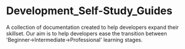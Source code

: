 Development_Self-Study_Guides
=============================

A collection of documentation created to help developers expand their skillset. Our aim is to help developers ease the transition between 'Beginner->Intermediate->Professional' learning stages.
